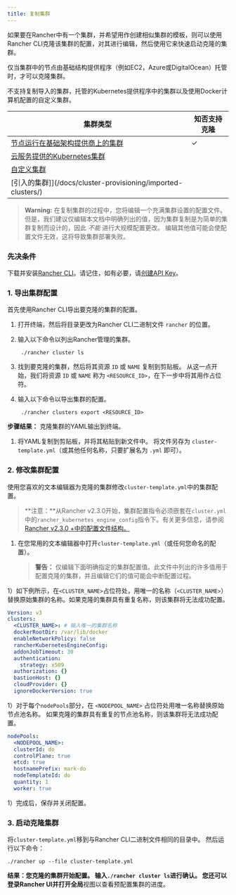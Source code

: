 ```yaml
---
title: 复制集群
---
```


如果要在Rancher中有一个集群，并希望用作创建相似集群的模板，则可以使用Rancher CLI克隆该集群的配置，对其进行编辑，然后使用它来快速启动克隆的集群。

仅当集群中的节点由基础结构提供程序（例如EC2，Azure或DigitalOcean）托管时，才可以克隆集群。

不支持复制导入的集群，托管的Kubernetes提供程序中的集群以及使用Docker计算机配置的自定义集群。

| 集群类型                                                                                   | 知否支持克隆 |
| ---------------------------------------------------------------------------------------------- | ---------- |
| [节点运行在基础架构提供商上的集群](/docs/cluster-provisioning/rke-clusters/node-pools/) | ✓          |
| [云服务提供的Kubernetes集群](/docs/cluster-provisioning/hosted-kubernetes-clusters/)          |            |
| [自定义集群](/docs/cluster-provisioning/custom-clusters/)                                  |            |
| [引入的集群]](/docs/cluster-provisioning/imported-clusters/)                              |            |

> **Warning:** 在复制集群的过程中，您将编辑一个充满集群设置的配置文件。 但是，我们建议仅编辑本文档中明确列出的值，因为集群复制是为简单的集群复制而设计的，因此 _不能_ 进行大规模配置更改。 编辑其他值可能会使配置文件无效，这将导致集群部署失败。

### 先决条件

下载并安装[Rancher CLI](/docs/cli)。请记住，如有必要，请[创建API Key](/docs/user-settings/api-keys)。

### 1. 导出集群配置

首先使用Rancher CLI导出要克隆的集群的配置。

1. 打开终端，然后将目录更改为Rancher CLI二进制文件 `rancher` 的位置。

1. 输入以下命令以列出Rancher管理的集群。

        ./rancher cluster ls

1. 找到要克隆的集群，然后将其资源 `ID` 或 `NAME` 复制到剪贴板。 从这一点开始，我们将资源 `ID` 或 `NAME` 称为 `<RESOURCE_ID>`，在下一步中将其用作占位符。

1. 输入以下命令以导出集群的配置。

        ./rancher clusters export <RESOURCE_ID>

**步骤结果：** 克隆集群的YAML输出到终端。

1. 将YAML复制到剪贴板，并将其粘贴到新文件中。 将文件另存为 `cluster-template.yml`（或其他任何名称，只要扩展名为 `.yml` 即可）。

### 2. 修改集群配置

使用您喜欢的文本编辑器为克隆的集群修改`cluster-template.yml`中的集群配置。

> **注意：**从Rancher v2.3.0开始，集群配置指令必须嵌套在`cluster.yml`中的`rancher_kubernetes_engine_config`指令下。有关更多信息，请参阅[Rancher v2.3.0 +中的配置文件结构。](/docs/cluster-provisioning/rke-clusters/options/#config-file-structure-in-rancher-v2-3-0)

1. 在您常用的文本编辑器中打开`cluster-template.yml`（或任何您命名的配置）。

   > **警告：** 仅编辑下面明确指定的集群配置值。此文件中列出的许多值用于配置克隆的集群，并且编辑它们的值可能会中断配置过程。

1）如下例所示，在`<CLUSTER_NAME>`占位符处，用唯一的名称（`<CLUSTER_NAME>`）替换原始集群的名称。如果克隆的集群具有重复名称，则该集群将无法成功配置。

   ```yml
   Version: v3
   clusters:
     <CLUSTER_NAME>: # 输入唯一的集群名称
     dockerRootDir: /var/lib/docker
     enableNetworkPolicy: false
     rancherKubernetesEngineConfig:
     addonJobTimeout: 30
     authentication:
       strategy: x509
     authorization: {}
     bastionHost: {}
     cloudProvider: {}
     ignoreDockerVersion: true
   ```

1）对于每个`nodePools`部分，在 `<NODEPOOL_NAME>` 占位符处用唯一名称替换原始节点池名称。 如果克隆的集群具有重复的节点池名称，则该集群将无法成功配置。

   ```yml
   nodePools:
     <NODEPOOL_NAME>:
     clusterId: do
     controlPlane: true
     etcd: true
     hostnamePrefix: mark-do
     nodeTemplateId: do
     quantity: 1
     worker: true
   ```

1）完成后，保存并关闭配置。

### 3. 启动克隆集群

将`cluster-template.yml`移到与Rancher CLI二进制文件相同的目录中。 然后运行以下命令：

    ./rancher up --file cluster-template.yml

**结果：**您克隆的集群开始配置。 输入`./rancher cluster ls`进行确认。 您还可以登录Rancher UI并打开**全局**视图以查看预配置集群的进度。

